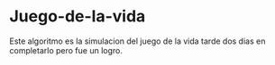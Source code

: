 # Juego-de-la-vida

Este algoritmo es la simulacion del juego de la vida
tarde dos dias en completarlo pero fue un logro.
